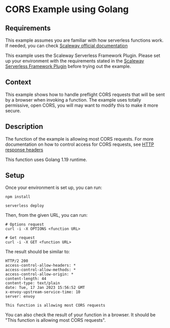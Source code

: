# CORS Example using Golang

## Requirements

This example assumes you are familiar with how serverless functions work. If needed, you can check [Scaleway official documentation](https://www.scaleway.com/en/docs/serverless/functions/quickstart/)

This example uses the Scaleway Serverless Framework Plugin. Please set up your environment with the requirements stated in the [Scaleway Serverless Framework Plugin](https://github.com/scaleway/serverless-scaleway-functions) before trying out the example.

## Context

This example shows how to handle preflight CORS requests that will be sent by a browser when invoking a function. The example uses totally permissive, open CORS, you will may want to modify this to make it more secure.

## Description

The function of the example is allowing most CORS requests. For more documentation on how to control access for CORS requests, see [HTTP response headers](https://developer.mozilla.org/en-US/docs/Web/HTTP/CORS#the_http_response_headers)

This function uses Golang 1.19 runtime.

## Setup

Once your environment is set up, you can run:

```console
npm install

serverless deploy
```

Then, from the given URL, you can run:

```console
# Options request
curl -i -X OPTIONS <function URL>

# Get request
curl -i -X GET <function URL>
```

The result should be similar to:

```console
HTTP/2 200
access-control-allow-headers: *
access-control-allow-methods: *
access-control-allow-origin: *
content-length: 44
content-type: text/plain
date: Tue, 17 Jan 2023 15:56:52 GMT
x-envoy-upstream-service-time: 10
server: envoy

This function is allowing most CORS requests
```

You can also check the result of your function in a browser. It should be "This function is allowing most CORS requests".
